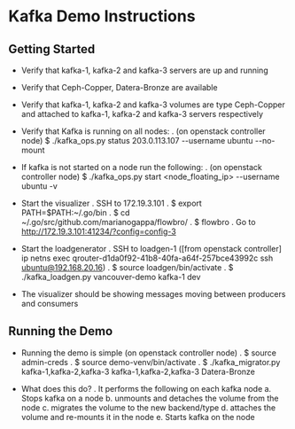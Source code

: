 Kafka Demo Instructions
=======================

Getting Started
----------------
* Verify that kafka-1, kafka-2 and kafka-3 servers are up and running
* Verify that Ceph-Copper, Datera-Bronze are available
* Verify that kafka-1, kafka-2 and kafka-3 volumes are type Ceph-Copper and
  attached to kafka-1, kafka-2 and kafka-3 servers respectively
* Verify that Kafka is running on all nodes:
    . (on openstack controller node) $ ./kafka_ops.py status 203.0.113.107 --username ubuntu --no-mount
* If kafka is not started on a node run the following:
    . (on openstack controller node) $ ./kafka_ops.py start <node_floating_ip> --username ubuntu -v

* Start the visualizer
    . SSH to 172.19.3.101
    . $ export PATH=$PATH:~/.go/bin
    . $ cd ~/.go/src/github.com/marianogappa/flowbro/
    . $ flowbro
    . Go to http://172.19.3.101:41234/?config=config-3

* Start the loadgenerator
    . SSH to loadgen-1 ([from openstack controller] ip netns exec qrouter-d1da0f92-41b8-40fa-a64f-257bce43992c ssh ubuntu@192.168.20.16)
    . $ source loadgen/bin/activate
    . $ ./kafka_loadgen.py vancouver-demo kafka-1 dev

* The visualizer should be showing messages moving between producers and consumers

Running the Demo
----------------
* Running the demo is simple (on openstack controller node)
    . $ source admin-creds
    . $ source demo-venv/bin/activate
    . $ ./kafka_migrator.py kafka-1,kafka-2,kafka-3 kafka-1,kafka-2,kafka-3 Datera-Bronze

* What does this do?
    . It performs the following on each kafka node
        a. Stops kafka on a node
        b. unmounts and detaches the volume from the node
        c. migrates the volume to the new backend/type
        d. attaches the volume and re-mounts it in the node
        e. Starts kafka on the node
